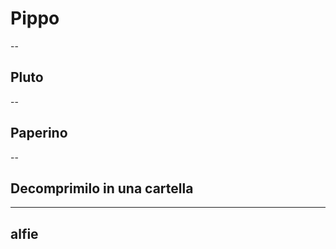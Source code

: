 <!-- .slide: data-background="#ff0000" -->

# Pippo


--

## Pluto


--

## Paperino


--

## Decomprimilo in una cartella

---

## alfie


